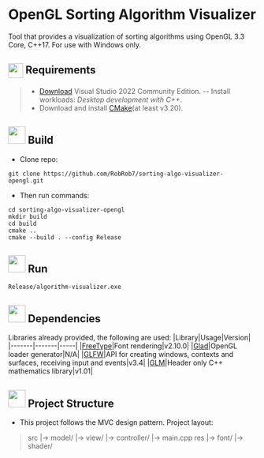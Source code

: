 # OpenGL Sorting Algorithm Visualizer
Tool that provides a visualization of sorting algorithms using OpenGL 3.3 Core, C++17. For use with Windows only.

<h2>
<img src="https://previews.123rf.com/images/asmati/asmati1602/asmati160202823/52174375-exclamation-mark-sign-flat-style-icon-on-transparent-background.jpg" height="30" align="center">
Requirements
</h2>

> - [Download](https://visualstudio.microsoft.com/vs/community/) Visual Studio 2022 Community Edition.
> -- Install workloads: *Desktop development with C++*.
> - Download and install [CMake](https://cmake.org/download/)(at least v3.20).

<h2>
<img src="https://cdn-icons-png.freepik.com/512/8964/8964273.png" height="35",align = "center">
Build
</h2>

- Clone repo:
```
git clone https://github.com/RobRob7/sorting-algo-visualizer-opengl.git
```
- Then run commands:
```
cd sorting-algo-visualizer-opengl
mkdir build
cd build
cmake ..
cmake --build . --config Release
```
<h2>
<img src="https://em-content.zobj.net/source/microsoft-teams/337/hammer-and-wrench_1f6e0-fe0f.png" height="35",align = "center">
Run
</h2>

```
Release/algorithm-visualizer.exe
```


<h2>
<img src="https://em-content.zobj.net/source/microsoft-3D-fluent/406/package_1f4e6.png" height="35",align = "center">
Dependencies
</h2>

Libraries already provided, the following are used:
|Library|Usage|Version|
|-------|-------|-----|
|[FreeType](https://freetype.org/download.html)|Font rendering|v2.10.0|
|[Glad](https://glad.dav1d.de/)|OpenGL loader generator|N/A|
|[GLFW](https://www.glfw.org/download.html)|API for creating windows, contexts and surfaces, receiving input and events|v3.4|
|[GLM](https://github.com/g-truc/glm/releases/tag/1.0.1)|Header only C++ mathematics library|v1.01|


<h2>
<img src="https://img.favpng.com/19/7/16/vector-graphics-computer-icons-document-illustration-computer-file-png-favpng-xJ7warkhEDQsS0DxyYzeddGNq.jpg" height="35",align = "center">
Project Structure
</h2>

- This project follows the MVC design pattern. Project layout:
> src
|-> model/
|-> view/
|-> controller/
|-> main.cpp
res
|-> font/
|-> shader/

